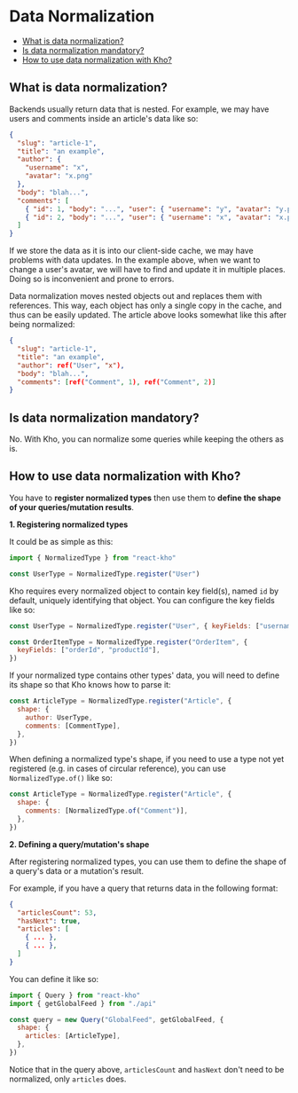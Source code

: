 # Data Normalization

- [What is data normalization?](#what-is-data-normalization)
- [Is data normalization mandatory?](#is-data-normalization-mandatory)
- [How to use data normalization with Kho?](#how-to-use-data-normalization-with-kho)

## What is data normalization?

Backends usually return data that is nested. For example, we may have users and comments inside an article's data like so:

```json
{
  "slug": "article-1",
  "title": "an example",
  "author": {
    "username": "x",
    "avatar": "x.png"
  },
  "body": "blah...",
  "comments": [
    { "id": 1, "body": "...", "user": { "username": "y", "avatar": "y.png" } },
    { "id": 2, "body": "...", "user": { "username": "x", "avatar": "x.png" } }
  ]
}
```

If we store the data as it is into our client-side cache, we may have problems with data updates. In the example above, when we want to change a user's avatar, we will have to find and update it in multiple places. Doing so is inconvenient and prone to errors.

Data normalization moves nested objects out and replaces them with references. This way, each object has only a single copy in the cache, and thus can be easily updated. The article above looks somewhat like this after being normalized:

```json
{
  "slug": "article-1",
  "title": "an example",
  "author": ref("User", "x"),
  "body": "blah...",
  "comments": [ref("Comment", 1), ref("Comment", 2)]
}
```

## Is data normalization mandatory?

No. With Kho, you can normalize some queries while keeping the others as is.

## How to use data normalization with Kho?

You have to **register normalized types** then use them to **define the shape of your queries/mutation results**.

**1. Registering normalized types**

It could be as simple as this:

```javascript
import { NormalizedType } from "react-kho"

const UserType = NormalizedType.register("User")
```

Kho requires every normalized object to contain key field(s), named `id` by default, uniquely identifying that object. You can configure the key fields like so:

```javascript
const UserType = NormalizedType.register("User", { keyFields: ["username"] })

const OrderItemType = NormalizedType.register("OrderItem", {
  keyFields: ["orderId", "productId"],
})
```

If your normalized type contains other types' data, you will need to define its shape so that Kho knows how to parse it:

```javascript
const ArticleType = NormalizedType.register("Article", {
  shape: {
    author: UserType,
    comments: [CommentType],
  },
})
```

When defining a normalized type's shape, if you need to use a type not yet registered (e.g. in cases of circular reference), you can use `NormalizedType.of()` like so:

```javascript
const ArticleType = NormalizedType.register("Article", {
  shape: {
    comments: [NormalizedType.of("Comment")],
  },
})
```

**2. Defining a query/mutation's shape**

After registering normalized types, you can use them to define the shape of a query's data or a mutation's result.

For example, if you have a query that returns data in the following format:

```json
{
  "articlesCount": 53,
  "hasNext": true,
  "articles": [
    { ... },
    { ... },
  ]
}
```

You can define it like so:

```javascript
import { Query } from "react-kho"
import { getGlobalFeed } from "./api"

const query = new Query("GlobalFeed", getGlobalFeed, {
  shape: {
    articles: [ArticleType],
  },
})
```

Notice that in the query above, `articlesCount` and `hasNext` don't need to be normalized, only `articles` does.

<br/>
